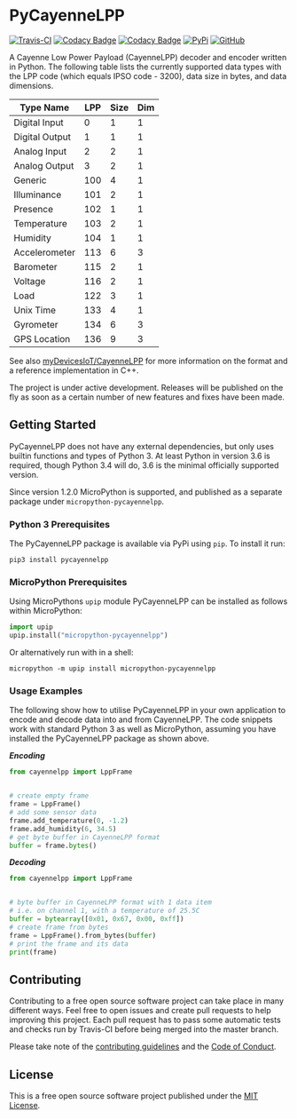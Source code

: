 # PyCayenneLPP

[![Travis-CI](https://travis-ci.com/smlng/pycayennelpp.svg?branch=master)](https://travis-ci.com/smlng/pycayennelpp)
[![Codacy Badge](https://api.codacy.com/project/badge/Grade/169fb391fec84d7e83ee69b8dad3cdc3)](https://www.codacy.com/app/smlng/pycayennelpp?utm_source=github.com&amp;utm_medium=referral&amp;utm_content=smlng/pycayennelpp&amp;utm_campaign=Badge_Grade)
[![Codacy Badge](https://api.codacy.com/project/badge/Coverage/169fb391fec84d7e83ee69b8dad3cdc3)](https://www.codacy.com/app/smlng/pycayennelpp?utm_source=github.com&utm_medium=referral&utm_content=smlng/pycayennelpp&utm_campaign=Badge_Coverage)
[![PyPi](https://badge.fury.io/py/pycayennelpp.svg)](https://badge.fury.io/py/pycayennelpp)
[![GitHub](https://img.shields.io/badge/License-MIT-blue.svg)](https://github.com/smlng/pycayennelpp/blob/master/LICENSE)

A Cayenne Low Power Payload (CayenneLPP) decoder and encoder written in Python.
The following table lists the currently supported data types with the LPP code
(which equals IPSO code - 3200), data size in bytes, and data dimensions.

| Type Name      | LPP | Size | Dim |
|----------------|-----|------|-----|
| Digital Input  |   0 |    1 |   1 |
| Digital Output |   1 |    1 |   1 |
| Analog Input   |   2 |    2 |   1 |
| Analog Output  |   3 |    2 |   1 |
| Generic        | 100 |    4 |   1 |
| Illuminance    | 101 |    2 |   1 |
| Presence       | 102 |    1 |   1 |
| Temperature    | 103 |    2 |   1 |
| Humidity       | 104 |    1 |   1 |
| Accelerometer  | 113 |    6 |   3 |
| Barometer      | 115 |    2 |   1 |
| Voltage        | 116 |    2 |   1 |
| Load           | 122 |    3 |   1 |
| Unix Time      | 133 |    4 |   1 |
| Gyrometer      | 134 |    6 |   3 |
| GPS Location   | 136 |    9 |   3 |

See also [myDevicesIoT/CayenneLPP](https://github.com/myDevicesIoT/CayenneLPP)
for more information on the format and a reference implementation in C++.

The project is under active development. Releases will be published on the
fly as soon as a certain number of new features and fixes have been made.

## Getting Started

PyCayenneLPP does not have any external dependencies, but only uses builtin
functions and types of Python 3. At least Python in version 3.6 is required,
though Python 3.4 will do, 3.6 is the minimal officially supported version.

Since version 1.2.0 MicroPython is supported, and published as a separate
package under `micropython-pycayennelpp`.

### Python 3 Prerequisites

The PyCayenneLPP package is available via PyPi using `pip`. To install it run:

```Shell
pip3 install pycayennelpp
```

### MicroPython Prerequisites

Using MicroPythons `upip` module PyCayenneLPP can be installed as follows
within MicroPython:

```Python
import upip
upip.install("micropython-pycayennelpp")
```

Or alternatively run with in a shell:

```Shell
micropython -m upip install micropython-pycayennelpp
```

### Usage Examples

The following show how to utilise PyCayenneLPP in your own application
to encode and decode data into and from CayenneLPP. The code snippets
work with standard Python 3 as well as MicroPython, assuming you have
installed the PyCayenneLPP package as shown above.

***Encoding***

```Python
from cayennelpp import LppFrame


# create empty frame
frame = LppFrame()
# add some sensor data
frame.add_temperature(0, -1.2)
frame.add_humidity(6, 34.5)
# get byte buffer in CayenneLPP format
buffer = frame.bytes()
```

***Decoding***

```Python
from cayennelpp import LppFrame


# byte buffer in CayenneLPP format with 1 data item
# i.e. on channel 1, with a temperature of 25.5C
buffer = bytearray([0x01, 0x67, 0x00, 0xff])
# create frame from bytes
frame = LppFrame().from_bytes(buffer)
# print the frame and its data
print(frame)
```

## Contributing

Contributing to a free open source software project can take place in many
different ways. Feel free to open issues and create pull requests to help
improving this project. Each pull request has to pass some automatic tests and
checks run by Travis-CI before being merged into the master branch.

Please take note of the [contributing guidelines](CONTRIBUTING.md) and the
[Code of Conduct](CODE_OF_CONDUCT.md).

## License

This is a free open source software project published under the [MIT License](LICENSE).

